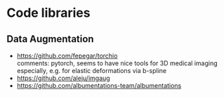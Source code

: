 # Code libraries

## Data Augmentation
 - https://github.com/fepegar/torchio  
 comments: pytorch, seems to have nice tools for 3D medical imaging especially, e.g. for elastic deformations via b-spline
 - https://github.com/aleju/imgaug
 - https://github.com/albumentations-team/albumentations
